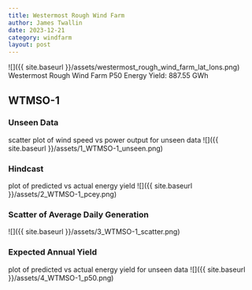 ```yaml
---
title: Westermost Rough Wind Farm
author: James Twallin
date: 2023-12-21
category: windfarm
layout: post
---
```

![]({{ site.baseurl }}/assets/westermost_rough_wind_farm_lat_lons.png)
Westermost Rough Wind Farm P50 Energy Yield: 887.55 GWh

WTMSO-1
-------------
### Unseen Data 
scatter plot of wind speed vs power output for unseen data
![]({{ site.baseurl }}/assets/1_WTMSO-1_unseen.png)
### Hindcast 
plot of predicted vs actual energy yield
![]({{ site.baseurl }}/assets/2_WTMSO-1_pcey.png)
### Scatter of Average Daily Generation 

![]({{ site.baseurl }}/assets/3_WTMSO-1_scatter.png)
### Expected Annual Yield 
plot of predicted vs actual energy yield for unseen data
![]({{ site.baseurl }}/assets/4_WTMSO-1_p50.png)

